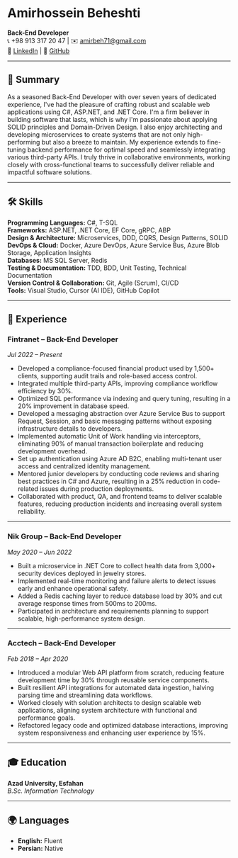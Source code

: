 # Amirhossein Beheshti

**Back-End Developer**  
📞 +98 913 317 20 47 | ✉️ amirbeh71@gmail.com  
🔗 [LinkedIn](https://www.linkedin.com/in/amirhosein-beheshty/) | 🔗 [GitHub](https://github.com/beheshty)

---

## 🧠 Summary

As a seasoned Back-End Developer with over seven years of dedicated experience, I've had the pleasure of crafting robust and scalable web applications using C#, ASP.NET, and .NET Core. I'm a firm believer in building software that lasts, which is why I'm passionate about applying SOLID principles and Domain-Driven Design. I also enjoy architecting and developing microservices to create systems that are not only high-performing but also a breeze to maintain. My experience extends to fine-tuning backend performance for optimal speed and seamlessly integrating various third-party APIs. I truly thrive in collaborative environments, working closely with cross-functional teams to successfully deliver reliable and impactful software solutions.

---

## 🛠 Skills

**Programming Languages:** C#, T-SQL  
**Frameworks:** ASP.NET, .NET Core, EF Core, gRPC, ABP  
**Design & Architecture:** Microservices, DDD, CQRS, Design Patterns, SOLID  
**DevOps & Cloud:** Docker, Azure DevOps, Azure Service Bus, Azure Blob Storage, Application Insights  
**Databases:** MS SQL Server, Redis  
**Testing & Documentation:** TDD, BDD, Unit Testing, Technical Documentation  
**Version Control & Collaboration:** Git, Agile (Scrum), CI/CD  
**Tools:** Visual Studio, Cursor (AI IDE), GitHub Copilot

---

## 💼 Experience

### **Fintranet – Back-End Developer**  
*Jul 2022 – Present*  
- Developed a compliance-focused financial product used by 1,500+ clients, supporting audit trails and role-based access control.  
- Integrated multiple third-party APIs, improving compliance workflow efficiency by 30%.  
- Optimized SQL performance via indexing and query tuning, resulting in a 20% improvement in database speed.  
- Developed a messaging abstraction over Azure Service Bus to support Request, Session, and basic messaging patterns without exposing infrastructure details to developers.
- Implemented automatic Unit of Work handling via interceptors, eliminating 90% of manual transaction boilerplate and reducing development overhead.  
- Set up authentication using Azure AD B2C, enabling multi-tenant user access and centralized identity management.
- Mentored junior developers by conducting code reviews and sharing best practices in C# and Azure, resulting in a 25% reduction in code-related issues during production deployments.
- Collaborated with product, QA, and frontend teams to deliver scalable features, reducing production incidents and increasing overall system reliability.

---

### **Nik Group – Back-End Developer**  
*May 2020 – Jun 2022*  
- Built a microservice in .NET Core to collect health data from 3,000+ security devices deployed in jewelry stores.  
- Implemented real-time monitoring and failure alerts to detect issues early and enhance operational safety.  
- Added a Redis caching layer to reduce database load by 30% and cut average response times from 500ms to 200ms.  
- Participated in architecture and requirements planning to support scalable, high-performance system design.

---

### **Acctech – Back-End Developer**  
*Feb 2018 – Apr 2020*  
- Introduced a modular Web API platform from scratch, reducing feature development time by 30% through reusable service components.
- Built resilient API integrations for automated data ingestion, halving parsing time and streamlining data workflows.  
- Worked closely with solution architects to design scalable web applications, aligning system architecture with functional and performance goals.  
- Refactored legacy code and optimized database interactions, improving system responsiveness and enhancing user experience by 15%.

---

## 🎓 Education

**Azad University, Esfahan**  
*B.Sc. Information Technology*

---

## 🌍 Languages

- **English:** Fluent  
- **Persian:** Native
